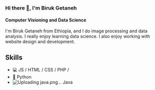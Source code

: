### Hi there 👋, I'm Biruk Getaneh
#### Computer Visioning and Data Science

I'm Biruk Getaneh from Ethiopia, and I do image processing and data analysis. I really enjoy learning data science. I also enjoy working with website design and development.  

## Skills
* 💻 JS / HTML / CSS / PHP / 
* 🐍 Python
* ![Uploading java.png…]() Java





